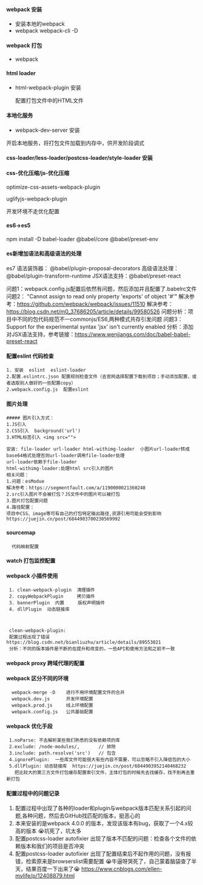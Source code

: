 #### webpack 安装
 - 安装本地的webpack
 - webpack webpack-cli -D

 #### webpack 打包
 - webpack

 #### html loader

 - html-webpack-plugin 安装  

   配置打包文件中的HTML文件

#### 本地化服务

- webpack-dev-server 安装

 开启本地服务，将打包文件加载到内存中，供开发阶段调式


#### css-loader/less-loader/postcss-loader/style-loader 安装
     

#### css-优化压缩/js-优化压缩

  optimize-css-assets-webpack-plugin

  uglifyjs-webpack-plugin

  开发环境不走优化配置


 #### es6->es5

 npm install -D babel-loader @babel/core @babel/preset-env
 
 #### es新增加语法和高级语法的处理
   es7 语法装饰器： @babel/plugin-proposal-decorators
   高级语法处理： @babel/plugin-transform-runtime
   JSX语法支持：@babel/preset-react
   
   问题1：webpack.config.js配置后依然有问题，然后添加并且配置了.babelrc文件
   问题2： "Cannot assign to read only property 'exports' of object '#<Object>'" 
   解决参考：https://github.com/webpack/webpack/issues/11510
   解决参考：https://blog.csdn.net/m0_37686205/article/details/99580526
   问题分析：项目中不同的包代码规范不一commonjs/ES6,两种模式共存引发问题
   问题3： Support for the experimental syntax 'jsx' isn't currently enabled
   分析：添加对JSX语法支持，参考链接：https://www.wenjiangs.com/doc/babel-babel-preset-react
   


####  配置eslint 代码检查
    1. 安装  eslint  eslint-loader
    2.配置.eslintrc.json 配置规则检查文件（去官网选择配置下载到项目；手动添加配置，或者选取别人做好的一些配置copy）
    2.webpack.config.js  配置eslint

#### 图片处理
    ##### 图片引入方式：
    1.JS引入 
    2.CSS引入  background('url')
    3.HTML标签引入 <img src="">

    安装: file-loader url-loader html-withimg-loader  小图片url-loader转成base64格式处理否则url-loader调用file-loader处理
    url-loader依赖于file-loader
    html-withimg-loader:处理html src引入的图片
    相关问题：
    1.问题：esModue 
    解决参考：https://segmentfault.com/a/1190000021360248
    2.src引入图片不会被打包？JS文件中的图片可以被打包
    3.图片打包配置问题
    4.路径配置：
    项目中CSS、image等可有自己的打包特定输出路径,资源引用可能会受到影响
    https://juejin.cn/post/6844903700230569992


 #### sourcemap  
      代码映射配置
    

#### watch  打包监控配置


#### webpack 小插件使用
     1. clean-webpack-plugin  清理插件
     2. copyWebpackPlugin     拷贝插件
     3. bannerPlugin  内置     版权声明插件
     4. dllPlugin  动态链接库

     

     clean-webpack-plugin:
     配置过程出现了错误 https://blog.csdn.net/bianliuzhu/article/details/89553021
     分析：不同的版本插件是不断的在提升和改变的，一些API和使用方法和之前不一致

####  webpack proxy 跨域代理的配置


####  webpack 区分不同的环境
      webpack-merge -D    进行不用环境配置文件的合并
      webpack.dev.js      开发环境配置
      webpack.prod.js     线上环境配置
      webpack.config.js   公共基础配置
    

#### webpack 优化手段
     1.noParse: 不去解析某些我们熟悉的没有依赖项的库
     2.exclude: /node-modules/,       // 排除
     3.include: path.resolve('src')   // 包含
     4.ignorePlugin:  一些库文件可能很大有些内容不需要，可以忽略不引入降低包的大小
     5.dllPlugin: 动态链接库  https://juejin.cn/post/6844903952140468232
       把比较大的第三方文件打包缓存配置索引文件，主体打包的时候先去找缓存，找不到再去重新打包
     
    
#### 配置过程中的问题记录
 1. 配置过程中出现了各种的loader和plugin与webpack版本匹配关系引起的问题,各种问题，然后去GitHub找匹配的版本，挺恶心的
 2. 本来安装的是webpack 4.0.0 的版本，发现该版本有bug，获取了一个4.x较高的版本  😭坑死了，坑太多
 3. 配置postcss-loader  autofixier  出现了版本不匹配的问题：检查各个文件的依赖版本和我们的项目是否冲突
 4. 配置postcss-loader  autofixier  出现了配置结束后不起作用的问题，没有报错，检索原来是browserslist需要配置 😭牛逼呀哭死了，自己蒙着脑袋查了半天，结果百度一下出来了😭   https://www.cnblogs.com/ellen-mylife/p/12408879.html


 

 
 